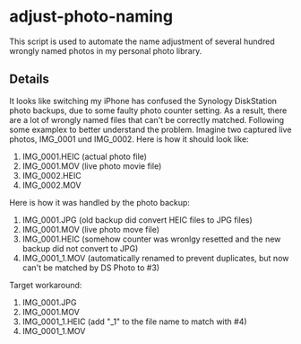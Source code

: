 # adjust-photo-naming
This script is used to automate the name adjustment of several hundred wrongly named photos in my personal photo library.

## Details
It looks like switching my iPhone has confused the Synology DiskStation photo backups, due to some faulty photo counter setting. As a result, there are a lot of wrongly named files that can't be correctly matched. Following some examplex to better understand the problem. Imagine two captured live photos, IMG_0001 und IMG_0002. Here is how it should look like:

1. IMG_0001.HEIC (actual photo file)
2. IMG_0001.MOV (live photo movie file)
3. IMG_0002.HEIC
4. IMG_0002.MOV

Here is how it was handled by the photo backup:

1. IMG_0001.JPG (old backup did convert HEIC files to JPG files)
2. IMG_0001.MOV (live photo move file)
3. IMG_0001.HEIC (somehow counter was wronlgy resetted and the new backup did not convert to JPG)
4. IMG_0001_1.MOV (automatically renamed to prevent duplicates, but now can't be matched by DS Photo to #3)

Target workaround:

1. IMG_0001.JPG
2. IMG_0001.MOV
3. IMG_0001_1.HEIC (add "\_1" to the file name to match with #4)
4. IMG_0001_1.MOV
